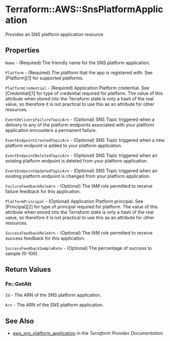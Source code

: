# Terraform::AWS::SnsPlatformApplication

Provides an SNS platform application resource

## Properties

`Name` - (Required) The friendly name for the SNS platform application.

`Platform` - (Required) The platform that the app is registered with. See [Platform][1] for supported platforms.

`PlatformCredential` - (Required) Application Platform credential. See [Credential][1] for type of credential required for platform. The value of this attribute when stored into the Terraform state is only a hash of the real value, so therefore it is not practical to use this as an attribute for other resources.

`EventDeliveryFailureTopicArn` - (Optional) SNS Topic triggered when a delivery to any of the platform endpoints associated with your platform application encounters a permanent failure.

`EventEndpointCreatedTopicArn` - (Optional) SNS Topic triggered when a new platform endpoint is added to your platform application.

`EventEndpointDeletedTopicArn` - (Optional) SNS Topic triggered when an existing platform endpoint is deleted from your platform application.

`EventEndpointUpdatedTopicArn` - (Optional) SNS Topic triggered when an existing platform endpoint is changed from your platform application.

`FailureFeedbackRoleArn` - (Optional) The IAM role permitted to receive failure feedback for this application.

`PlatformPrincipal` - (Optional) Application Platform principal. See [Principal][2] for type of principal required for platform. The value of this attribute when stored into the Terraform state is only a hash of the real value, so therefore it is not practical to use this as an attribute for other resources.

`SuccessFeedbackRoleArn` - (Optional) The IAM role permitted to receive success feedback for this application.

`SuccessFeedbackSampleRate` - (Optional) The percentage of success to sample (0-100).


## Return Values

### Fn::GetAtt

`Id` - The ARN of the SNS platform application.

`Arn` - The ARN of the SNS platform application.

## See Also

* [aws_sns_platform_application](https://www.terraform.io/docs/providers/aws/r/sns_platform_application.html) in the _Terraform Provider Documentation_